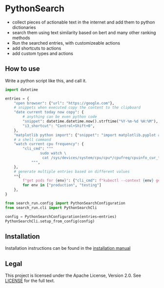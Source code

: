 # PythonSearch

- collect pieces of actionable text in the internet and add them to python dictionaries
- search them using text similarity based on bert and many other ranking methods
- Run the searched entries, with customizeable actions
- add shortcuts to actions
- add custom types and actions

## How to use

Write a python script like this, and call it.

```py
import datetime

entries = {
    "open browser": {"url": "https://google.com"},
    # snippets when executed copy the content to the clipboard
    "date current today now copy": {
        # anything can be even python code
        "snippet": datetime.datetime.now().strftime("%Y-%m-%d %H:%M"),
        "i3_shortcut": "Control+Shift+0",
    },
    "matplotlib python import": {"snippet": "import matplotlib.pyplot as plt"},
    # a shell command
    "watch current cpu frequency": {
        "cli_cmd": """
                sudo watch \
                 cat /sys/devices/system/cpu/cpu*/cpufreq/cpuinfo_cur_freq
            """,
    },
    # generate multiple entries based on different values
    **{
        f"get pods for {env}": {"cli_cmd": f"kubectl --context {env} get pods"}
        for env in ["production", "testing"]
    },
}

from search_run.config import PythonSearchConfiguration
from search_run.cli import PythonSearchCli

config = PythonSearchConfiguration(entries=entries)
PythonSearchCli.setup_from_config(config)

```

## Installation

Installation instructions can be found in the [installation manual](docs/installation.md)

## Legal

This project is licensed under the Apache License, Version 2.0. See [LICENSE](LICENSE.txt) for the full text.
